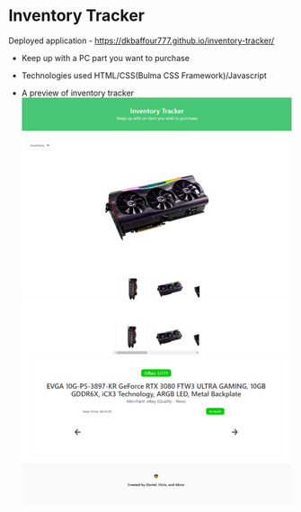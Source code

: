 # Inventory Tracker
  Deployed application -  https://dkbaffour777.github.io/inventory-tracker/
  - Keep up with a PC part you want to purchase
  - Technologies used HTML/CSS(Bulma CSS Framework)/Javascript

  - A preview of inventory tracker
    ![inventory-tracker-preview](assets/images/appPreview-1.PNG)
    ![inventory-tracker-preview](assets/images/appPreview-2.PNG)